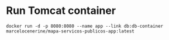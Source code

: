 # Run Tomcat container

    docker run -d -p 8080:8080 --name app --link db:db-container marcelocenerine/mapa-servicos-publicos-app:latest
